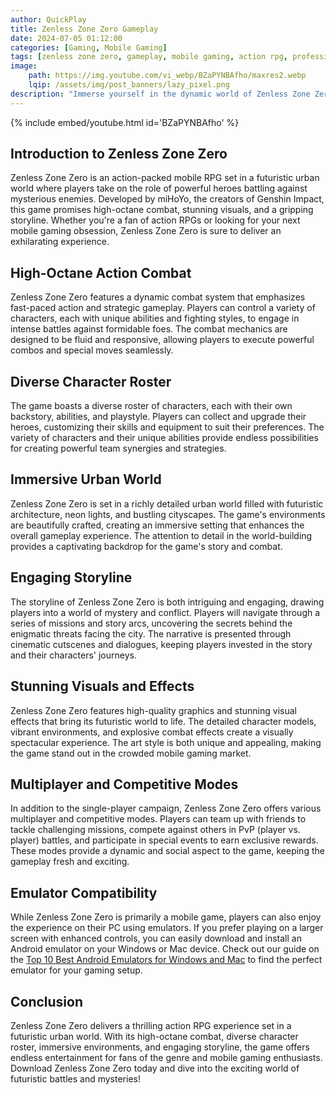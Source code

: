 ```yaml
---
author: QuickPlay
title: Zenless Zone Zero Gameplay
date: 2024-07-05 01:12:00
categories: [Gaming, Mobile Gaming]
tags: [zenless zone zero, gameplay, mobile gaming, action rpg, professional gamers]
image: 
    path: https://img.youtube.com/vi_webp/BZaPYNBAfho/maxres2.webp
    lqip: /assets/img/post_banners/lazy_pixel.png
description: "Immerse yourself in the dynamic world of Zenless Zone Zero with its unique gameplay and exciting features."
---
```


{% include embed/youtube.html id='BZaPYNBAfho' %}

## Introduction to Zenless Zone Zero

Zenless Zone Zero is an action-packed mobile RPG set in a futuristic urban world where players take on the role of powerful heroes battling against mysterious enemies. Developed by miHoYo, the creators of Genshin Impact, this game promises high-octane combat, stunning visuals, and a gripping storyline. Whether you're a fan of action RPGs or looking for your next mobile gaming obsession, Zenless Zone Zero is sure to deliver an exhilarating experience.

## High-Octane Action Combat

Zenless Zone Zero features a dynamic combat system that emphasizes fast-paced action and strategic gameplay. Players can control a variety of characters, each with unique abilities and fighting styles, to engage in intense battles against formidable foes. The combat mechanics are designed to be fluid and responsive, allowing players to execute powerful combos and special moves seamlessly.

## Diverse Character Roster

The game boasts a diverse roster of characters, each with their own backstory, abilities, and playstyle. Players can collect and upgrade their heroes, customizing their skills and equipment to suit their preferences. The variety of characters and their unique abilities provide endless possibilities for creating powerful team synergies and strategies.

## Immersive Urban World

Zenless Zone Zero is set in a richly detailed urban world filled with futuristic architecture, neon lights, and bustling cityscapes. The game's environments are beautifully crafted, creating an immersive setting that enhances the overall gameplay experience. The attention to detail in the world-building provides a captivating backdrop for the game's story and combat.

## Engaging Storyline

The storyline of Zenless Zone Zero is both intriguing and engaging, drawing players into a world of mystery and conflict. Players will navigate through a series of missions and story arcs, uncovering the secrets behind the enigmatic threats facing the city. The narrative is presented through cinematic cutscenes and dialogues, keeping players invested in the story and their characters' journeys.

## Stunning Visuals and Effects

Zenless Zone Zero features high-quality graphics and stunning visual effects that bring its futuristic world to life. The detailed character models, vibrant environments, and explosive combat effects create a visually spectacular experience. The art style is both unique and appealing, making the game stand out in the crowded mobile gaming market.

## Multiplayer and Competitive Modes

In addition to the single-player campaign, Zenless Zone Zero offers various multiplayer and competitive modes. Players can team up with friends to tackle challenging missions, compete against others in PvP (player vs. player) battles, and participate in special events to earn exclusive rewards. These modes provide a dynamic and social aspect to the game, keeping the gameplay fresh and exciting.

## Emulator Compatibility

While Zenless Zone Zero is primarily a mobile game, players can also enjoy the experience on their PC using emulators. If you prefer playing on a larger screen with enhanced controls, you can easily download and install an Android emulator on your Windows or Mac device. Check out our guide on the [Top 10 Best Android Emulators for Windows and Mac](https://quickplaymobile.github.io/posts/Top-10-Best-Android-Emulators-for-Windows-and-Mac/) to find the perfect emulator for your gaming setup.

## Conclusion

Zenless Zone Zero delivers a thrilling action RPG experience set in a futuristic urban world. With its high-octane combat, diverse character roster, immersive environments, and engaging storyline, the game offers endless entertainment for fans of the genre and mobile gaming enthusiasts. Download Zenless Zone Zero today and dive into the exciting world of futuristic battles and mysteries!
